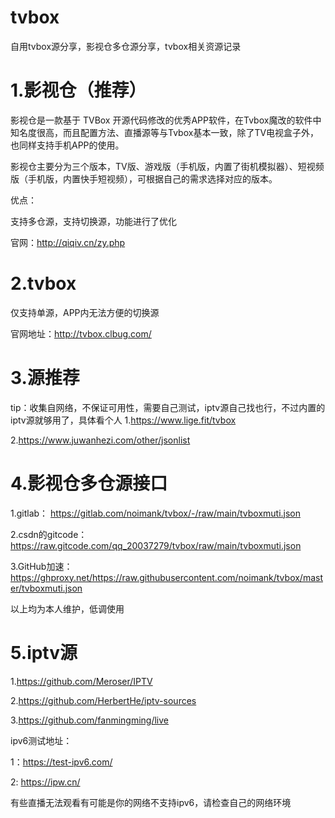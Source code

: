 # tvbox
自用tvbox源分享，影视仓多仓源分享，tvbox相关资源记录
# 1.影视仓（推荐）
影视仓是一款基于 TVBox 开源代码修改的优秀APP软件，在Tvbox魔改的软件中知名度很高，而且配置方法、直播源等与Tvbox基本一致，除了TV电视盒子外，也同样支持手机APP的使用。

影视仓主要分为三个版本，TV版、游戏版（手机版，内置了街机模拟器）、短视频版（手机版，内置快手短视频），可根据自己的需求选择对应的版本。

优点：

支持多仓源，支持切换源，功能进行了优化


官网：http://qiqiv.cn/zy.php
# 2.tvbox
仅支持单源，APP内无法方便的切换源

官网地址：http://tvbox.clbug.com/

# 3.源推荐
tip：收集自网络，不保证可用性，需要自己测试，iptv源自己找也行，不过内置的iptv源就够用了，具体看个人
1.https://www.lige.fit/tvbox

2.https://www.juwanhezi.com/other/jsonlist

# 4.影视仓多仓源接口
1.gitlab： https://gitlab.com/noimank/tvbox/-/raw/main/tvboxmuti.json

2.csdn的gitcode： https://raw.gitcode.com/qq_20037279/tvbox/raw/main/tvboxmuti.json

3.GitHub加速：https://ghproxy.net/https://raw.githubusercontent.com/noimank/tvbox/master/tvboxmuti.json

以上均为本人维护，低调使用

# 5.iptv源

1.https://github.com/Meroser/IPTV

2.https://github.com/HerbertHe/iptv-sources

3.https://github.com/fanmingming/live

ipv6测试地址：

1：https://test-ipv6.com/

2: https://ipw.cn/

有些直播无法观看有可能是你的网络不支持ipv6，请检查自己的网络环境



